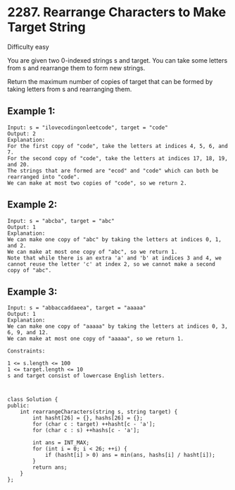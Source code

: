 # 2287. Rearrange Characters to Make Target String
Difficulty easy

You are given two 0-indexed strings s and target. You can take some letters from s and rearrange them to form new strings.

Return the maximum number of copies of target that can be formed by taking letters from s and rearranging them.


## Example 1:
```
Input: s = "ilovecodingonleetcode", target = "code"
Output: 2
Explanation:
For the first copy of "code", take the letters at indices 4, 5, 6, and 7.
For the second copy of "code", take the letters at indices 17, 18, 19, and 20.
The strings that are formed are "ecod" and "code" which can both be rearranged into "code".
We can make at most two copies of "code", so we return 2.
```


## Example 2:
```
Input: s = "abcba", target = "abc"
Output: 1
Explanation:
We can make one copy of "abc" by taking the letters at indices 0, 1, and 2.
We can make at most one copy of "abc", so we return 1.
Note that while there is an extra 'a' and 'b' at indices 3 and 4, we cannot reuse the letter 'c' at index 2, so we cannot make a second copy of "abc".
```


## Example 3:
```
Input: s = "abbaccaddaeea", target = "aaaaa"
Output: 1
Explanation:
We can make one copy of "aaaaa" by taking the letters at indices 0, 3, 6, 9, and 12.
We can make at most one copy of "aaaaa", so we return 1.
```


```
Constraints:

1 <= s.length <= 100
1 <= target.length <= 10
s and target consist of lowercase English letters.
```


#
```
class Solution {
public:
    int rearrangeCharacters(string s, string target) {
        int hasht[26] = {}, hashs[26] = {};
        for (char c : target) ++hasht[c - 'a'];
        for (char c : s) ++hashs[c - 'a'];

        int ans = INT_MAX;
        for (int i = 0; i < 26; ++i) {
            if (hasht[i] > 0) ans = min(ans, hashs[i] / hasht[i]);
        }
        return ans;
    }
};
```